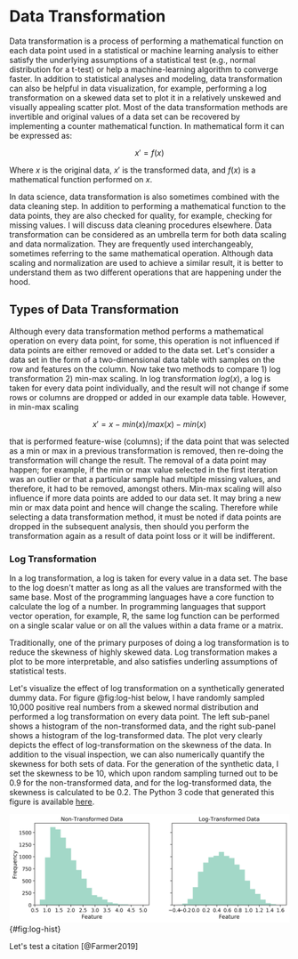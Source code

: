 # Data Transformation

Data transformation is a process of performing a mathematical function on each data point used in a statistical or machine learning analysis to either satisfy the underlying assumptions of a statistical test (e.g., normal distribution for a t-test) or help a machine-learning algorithm to converge faster. In addition to statistical analyses and modeling, data transformation can also be helpful in data visualization, for example, performing a log transformation on a skewed data set to plot it in a relatively unskewed and visually appealing scatter plot. Most of the data transformation methods are invertible and original values of a data set can be recovered by implementing a counter mathematical function. In mathematical form it can be expressed as:

$$x' = f(x)$$

Where $x$ is the original data, $x'$ is the transformed data, and $f(x)$ is a mathematical function performed on $x$.

In data science, data transformation is also sometimes combined with the data cleaning step. In addition to performing a mathematical function to the data points, they are also checked for quality, for example, checking for missing values. I will discuss data cleaning procedures elsewhere. Data transformation can be considered as an umbrella term for both data scaling and data normalization. They are frequently used interchangeably, sometimes referring to the same mathematical operation. Although data scaling and normalization are used to achieve a  similar result, it is better to understand them as two different operations that are happening under the hood.

## Types of Data Transformation

Although every data transformation method performs a mathematical operation on every data point, for some, this operation is not influenced if data points are either removed or added to the data set. Let's consider a data set in the form of a two-dimensional data table with samples on the row and features on the column. Now take two methods to compare 1) log transformation 2) min-max scaling. In log transformation $log(x)$, a log is taken for every data point individually, and the result will not change if some rows or columns are dropped or added in our example data table. However, in min-max scaling

$$x' = x-min(x)/max(x)-min(x)$$

that is performed feature-wise (columns); if the data point that was selected as a min or max in a previous transformation is removed, then re-doing the transformation will change the result. The removal of a data point may happen; for example, if the min or max value selected in the first iteration was an outlier or that a particular sample had multiple missing values, and therefore, it had to be removed, amongst others. Min-max scaling will also influence if more data points are added to our data set. It may bring a new min or max data point and hence will change the scaling. Therefore while selecting a data transformation method, it must be noted if data points are dropped in the subsequent analysis, then should you perform the transformation again as a result of data point loss or it will be indifferent.

### Log Transformation

In a log transformation, a log is taken for every value in a data set. The base to the log doesn't matter as long as all the values are transformed with the same base. Most of the programming languages have a core function to calculate the log of a number. In programming languages that support vector operation, for example, R, the same log function can be performed on a   single scalar value or on all the values within a data frame or a matrix.

Traditionally, one of the primary purposes of doing a log transformation is to reduce the skewness of highly skewed data. Log transformation makes a plot to be more interpretable, and also satisfies underling assumptions of statistical tests. 

Let's visualize the effect of log transformation on a synthetically generated dummy data. For figure @fig:log-hist below, I have randomly sampled 10,000 positive real numbers from a skewed normal distribution and performed a log transformation on every data point.  The left sub-panel shows a histogram of the non-transformed data, and the right sub-panel shows a histogram of the log-transformed data. The plot very clearly depicts the effect of log-transformation on the skewness of the data. In addition to the visual inspection, we can also numerically quantify the skewness for both sets of data. For the generation of the synthetic data, I set the skewness to be 10, which upon random sampling turned out to be 0.9 for the non-transformed data, and for the log-transformed data, the skewness is calculated to be 0.2. The Python 3 code that generated this figure is available [here](https://github.com/rohitfarmer/blob/master/data-science-notes/notebooks/data-transformation.ipynb). 

![Histogram of the non and log transformed data. The skewness for the non-transformed data (left) is 0.9 and for the log-transformed data (right) is 0.2.](../images/data-transformation/log-transformation.png){#fig:log-hist}


Let's test a citation [@Farmer2019]
